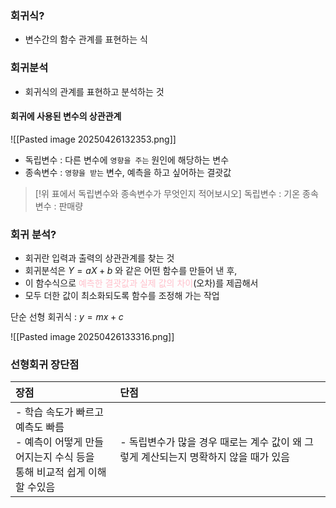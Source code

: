 ### 회귀식?

- 변수간의 함수 관계를 표현하는 식

### 회귀분석

- 회귀식의 관계를 표현하고 분석하는 것 

#### 회귀에 사용된 변수의 상관관계
![[Pasted image 20250426132353.png]]
- 독립변수 : 다른 변수에 `영향을 주는` 원인에 해당하는 변수
- 종속변수 : `영향을 받는` 변수, 예측을 하고 싶어하는 결괏값

> [!위 표에서 독립변수와 종속변수가 무엇인지 적어보시오] 
> 	독립변수 : 기온
> 	종속변수 : 판매량


### 회귀 분석?

- 회귀란 입력과 출력의 상관관계를 찾는 것
- 회귀분석은  $Y = aX + b$ 와 같은 어떤  함수를 만들어 낸 후, 
- 이 함수식으로 <span style="color:pink">예측한 결괏값과 실제 값의 차이</span>(오차)를 제곱해서 
- 모두 더한 값이 최소화되도록 함수를 조정해 가는 작업

단순 선형 회귀식 : $y = mx + c$

![[Pasted image 20250426133316.png]]

### 선형회귀 장단점

| 장점                                                                  | 단점                                                |
| :------------------------------------------------------------------ | :------------------------------------------------ |
| - 학습 속도가 빠르고 예측도 빠름<br>- 예측이 어떻게 만들어지는지 수식 등을 <br>통해 비교적 쉽게 이해할 수있음 | - 독립변수가 많을 경우 때로는 계수 값이 왜 그렇게 계산되는지 명확하지 않을 때가 있음 |



